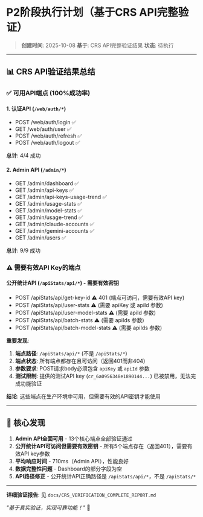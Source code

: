 # P2阶段执行计划（基于CRS API完整验证）

> **创建时间**: 2025-10-08
> **基于**: CRS API完整验证结果
> **状态**: 待执行

---

## 📊 CRS API验证结果总结

### ✅ 可用API端点 (100%成功率)

#### 1. 认证API (`/web/auth/*`)
- POST /web/auth/login ✅
- GET /web/auth/user ✅  
- POST /web/auth/refresh ✅
- POST /web/auth/logout ✅

**总计**: 4/4 成功

#### 2. Admin API (`/admin/*`)
- GET /admin/dashboard ✅
- GET /admin/api-keys ✅
- GET /admin/api-keys-usage-trend ✅
- GET /admin/usage-stats ✅
- GET /admin/model-stats ✅
- GET /admin/usage-trend ✅
- GET /admin/claude-accounts ✅
- GET /admin/gemini-accounts ✅
- GET /admin/users ✅

**总计**: 9/9 成功

### ⚠️ 需要有效API Key的端点

#### 公开统计API (`/apiStats/api/*`) - 需要有效密钥
- POST /apiStats/api/get-key-id ⚠️ 401 (端点可访问，需要有效API key)
- POST /apiStats/api/user-stats ⚠️ (需要 apiKey 或 apiId 参数)
- POST /apiStats/api/user-model-stats ⚠️ (需要 apiId 参数)
- POST /apiStats/api/batch-stats ⚠️ (需要 apiIds 参数)
- POST /apiStats/api/batch-model-stats ⚠️ (需要 apiIds 参数)

**重要发现**:
1. **端点路径**: `/apiStats/api/*` (不是 `/apiStats/*`)
2. **端点状态**: 所有端点都存在且可访问（返回401而非404）
3. **参数要求**: POST请求body必须包含 `apiKey` 或 `apiId` 参数
4. **测试限制**: 提供的测试API key (`cr_6a0956348e1890144...`) 已被禁用，无法完成功能验证

**结论**: 这些端点在生产环境中可用，但需要有效的API密钥才能使用

---

## 🎯 核心发现

1. **Admin API全面可用** - 13个核心端点全部验证通过
2. **公开统计API可访问但需要有效密钥** - 所有5个端点存在（返回401），需要有效API key参数
3. **平均响应时间** - 710ms（Admin API），性能良好
4. **数据完整性问题** - Dashboard的部分字段为空
5. **API路径修正** - 公开统计API正确路径是 `/apiStats/api/*`，不是 `/apiStats/*`

---

**详细验证报告**: 见 `docs/CRS_VERIFICATION_COMPLETE_REPORT.md`

_"基于真实验证，实现可靠功能！"_ 🚀
